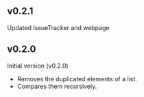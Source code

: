 ## v0.2.1

Updated IssueTracker and webpage

## v0.2.0

Initial version (v0.2.0)

- Removes the duplicated elements of a list.
- Compares them recursively.